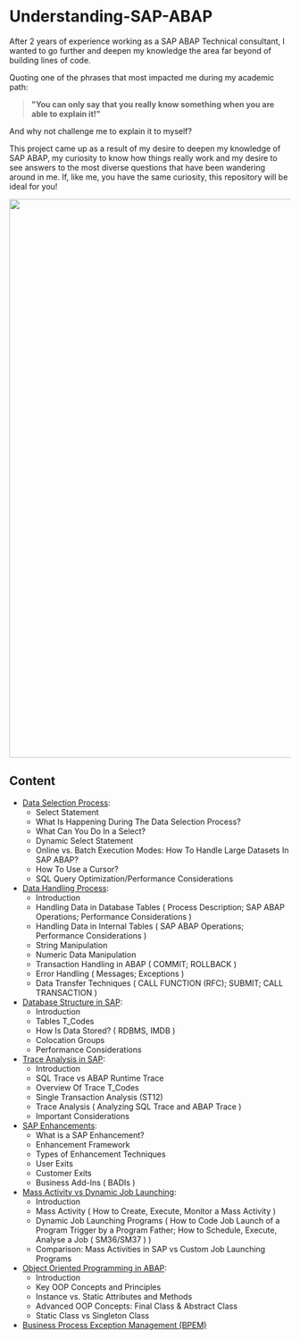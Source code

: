 # Understanding-SAP-ABAP

After 2 years of experience working as a SAP ABAP Technical consultant, I wanted to go further and deepen my knowledge the area far beyond of building lines of code.


Quoting one of the phrases that most impacted me during my academic path:
> **"You can only say that you really know something when you are able to explain it!"**
> 
And why not challenge me to explain it to myself?


This project came up as a result of my desire to deepen my knowledge of SAP ABAP, my curiosity to know how things really work and my desire to see answers to the most diverse questions that have been wandering around in me. If, like me, you have the same curiosity, this repository will be ideal for you!

<img width=1000px src="https://t4.ftcdn.net/jpg/03/89/78/77/360_F_389787790_fPGrIGoflvdvo0mX1kBaPbrhWQqh6Cnc.jpg" alt="" >

## Content

-  [Data Selection Process](Data_Selection_Process.md):
    - Select Statement
    - What Is Happening During The Data Selection Process?
    - What Can You Do In a Select?
    - Dynamic Select Statement
    - Online vs. Batch Execution Modes: How To Handle Large Datasets In SAP ABAP?
    - How To Use a Cursor?
    - SQL Query Optimization/Performance Considerations
- [Data Handling Process](Data_Handling_Process.md):
    - Introduction
    - Handling Data in Database Tables ( Process Description; SAP ABAP Operations; Performance Considerations )
    - Handling Data in Internal Tables ( SAP ABAP Operations; Performance Considerations )
    - String Manipulation
    - Numeric Data Manipulation
    - Transaction Handling in ABAP ( COMMIT; ROLLBACK )
    - Error Handling ( Messages; Exceptions )
    - Data Transfer Techniques ( CALL FUNCTION (RFC); SUBMIT; CALL TRANSACTION )
-  [Database Structure in SAP](Database_Structure.md):
    - Introduction
    - Tables T_Codes
    - How Is Data Stored? ( RDBMS, IMDB )
    - Colocation Groups
    - Performance Considerations
-  [Trace Analysis in SAP](Trace_Analysis.md):
    - Introduction
    - SQL Trace vs ABAP Runtime Trace
    - Overview Of Trace T_Codes
    - Single Transaction Analysis (ST12)
    - Trace Analysis ( Analyzing SQL Trace and ABAP Trace )
    - Important Considerations
- [SAP Enhancements](SAP_Enhancements.md):
    - What is a SAP Enhancement?
    - Enhancement Framework
    - Types of Enhancement Techniques
    - User Exits
    - Customer Exits
    - Business Add-Ins ( BADIs )
- [Mass Activity vs Dynamic Job Launching](Mass_Activity.md):
     - Introduction
     - Mass Activity ( How to Create, Execute, Monitor a Mass Activity )
     - Dynamic Job Launching Programs ( How to Code Job Launch of a Program Trigger by a Program Father; How to Schedule, Execute, Analyse a Job ( SM36/SM37 ) )
     - Comparison: Mass Activities in SAP vs Custom Job Launching Programs
 - [Object Oriented Programming in ABAP](ABAP_OO.md):
     - Introduction
     - Key OOP Concepts and Principles
     - Instance vs. Static Attributes and Methods
     - Advanced OOP Concepts: Final Class & Abstract Class
     - Static Class vs Singleton Class
- [Business Process Exception Management (BPEM)](#BPEM.md)


 

